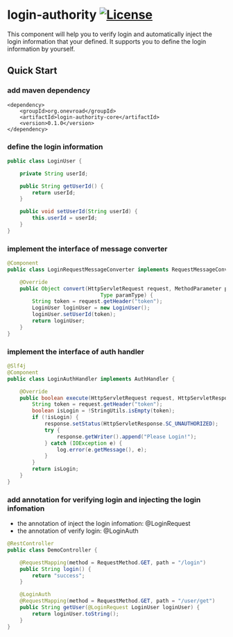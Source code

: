 # login-authority [![License](http://img.shields.io/:license-apache-brightgreen.svg)](http://www.apache.org/licenses/LICENSE-2.0.html)

This component will help you to verify login and automatically inject the login information that your defined.
It supports you to define the login information by yourself.

## Quick Start
### add maven dependency
```maven
<dependency>
    <groupId>org.onevroad</groupId>
    <artifactId>login-authority-core</artifactId>
    <version>0.1.0</version>
</dependency>
```

### define the login information
```java
public class LoginUser {

    private String userId;

    public String getUserId() {
        return userId;
    }

    public void setUserId(String userId) {
        this.userId = userId;
    }
}
```

### implement the interface of message converter
```java
@Component
public class LoginRequestMessageConverter implements RequestMessageConverter {

    @Override
    public Object convert(HttpServletRequest request, MethodParameter parameter,
                              Type paramType) {
        String token = request.getHeader("token");
        LoginUser loginUser = new LoginUser();
        loginUser.setUserId(token);
        return loginUser;
    }
}
```

### implement the interface of auth handler
```java
@Slf4j
@Component
public class LoginAuthHandler implements AuthHandler {

    @Override
    public boolean execute(HttpServletRequest request, HttpServletResponse response) {
        String token = request.getHeader("token");
        boolean isLogin = !StringUtils.isEmpty(token);
        if (!isLogin) {
            response.setStatus(HttpServletResponse.SC_UNAUTHORIZED);
            try {
                response.getWriter().append("Please Login!");
            } catch (IOException e) {
                log.error(e.getMessage(), e);
            }
        }
        return isLogin;
    }
}
```

### add annotation for verifying login and injecting the login infomation
- the annotation of inject the login infomation: @LoginRequest
- the annotation of verify login: @LoginAuth
```java
@RestController
public class DemoController {

    @RequestMapping(method = RequestMethod.GET, path = "/login")
    public String login() {
        return "success";
    }

    @LoginAuth
    @RequestMapping(method = RequestMethod.GET, path = "/user/get")
    public String getUser(@LoginRequest LoginUser loginUser) {
        return loginUser.toString();
    }
}
```
